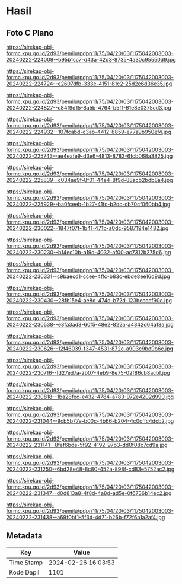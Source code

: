 # Hasil

## Foto C Plano

https://sirekap-obj-formc.kpu.go.id/2d93/pemilu/pdpr/11/75/04/20/03/1175042003003-20240222-224009--b95b1cc7-d43a-42d3-8735-4a30c95550d9.jpg

https://sirekap-obj-formc.kpu.go.id/2d93/pemilu/pdpr/11/75/04/20/03/1175042003003-20240222-224724--e2607dfb-333e-4151-81c2-25d2e6d36e35.jpg

https://sirekap-obj-formc.kpu.go.id/2d93/pemilu/pdpr/11/75/04/20/03/1175042003003-20240222-224827--c84f9d15-8a5b-4764-b5f1-61e8e0375cd3.jpg

https://sirekap-obj-formc.kpu.go.id/2d93/pemilu/pdpr/11/75/04/20/03/1175042003003-20240222-224932--107fcabd-c3ab-4412-8859-e77a9b950ef4.jpg

https://sirekap-obj-formc.kpu.go.id/2d93/pemilu/pdpr/11/75/04/20/03/1175042003003-20240222-225743--ae4eafe9-d3e6-4813-8783-6fcb068a3825.jpg

https://sirekap-obj-formc.kpu.go.id/2d93/pemilu/pdpr/11/75/04/20/03/1175042003003-20240222-225839--c034ae9f-8f01-44e4-8f9d-88acb2bdb8a4.jpg

https://sirekap-obj-formc.kpu.go.id/2d93/pemilu/pdpr/11/75/04/20/03/1175042003003-20240222-225929--ba0fceeb-1b27-41fc-b2dc-cb70cf060bb4.jpg

https://sirekap-obj-formc.kpu.go.id/2d93/pemilu/pdpr/11/75/04/20/03/1175042003003-20240222-230022--1847f07f-1b41-471b-a0dc-9587194e1482.jpg

https://sirekap-obj-formc.kpu.go.id/2d93/pemilu/pdpr/11/75/04/20/03/1175042003003-20240222-230230--b14ec10b-a19d-4032-af00-ac7312b275d6.jpg

https://sirekap-obj-formc.kpu.go.id/2d93/pemilu/pdpr/11/75/04/20/03/1175042003003-20240222-230331--c9baecd1-ccee-4ffc-b83c-ebde8ee16d9d.jpg

https://sirekap-obj-formc.kpu.go.id/2d93/pemilu/pdpr/11/75/04/20/03/1175042003003-20240222-230430--28fb15e4-ae8d-474d-b72d-123becccf90c.jpg

https://sirekap-obj-formc.kpu.go.id/2d93/pemilu/pdpr/11/75/04/20/03/1175042003003-20240222-230538--e3fa3ad3-60f5-48e2-822a-a4342d64a18a.jpg

https://sirekap-obj-formc.kpu.go.id/2d93/pemilu/pdpr/11/75/04/20/03/1175042003003-20240222-230626--12f46039-f347-4531-872c-a903c9bd9b6c.jpg

https://sirekap-obj-formc.kpu.go.id/2d93/pemilu/pdpr/11/75/04/20/03/1175042003003-20240222-230716--fd27ed7a-2b07-4eb9-8e75-02f86cb8acbf.jpg

https://sirekap-obj-formc.kpu.go.id/2d93/pemilu/pdpr/11/75/04/20/03/1175042003003-20240222-230818--1ba28fec-e432-4784-a783-972e4202d990.jpg

https://sirekap-obj-formc.kpu.go.id/2d93/pemilu/pdpr/11/75/04/20/03/1175042003003-20240222-231044--9cb5b77e-b00c-4b66-b204-4c0cffc4dcb2.jpg

https://sirekap-obj-formc.kpu.go.id/2d93/pemilu/pdpr/11/75/04/20/03/1175042003003-20240222-231141--8fef6bde-5f92-4192-97b3-dd0f08c7cd9a.jpg

https://sirekap-obj-formc.kpu.go.id/2d93/pemilu/pdpr/11/75/04/20/03/1175042003003-20240222-231250--6bd28e48-8c80-452a-898f-cd83e5752ac2.jpg

https://sirekap-obj-formc.kpu.go.id/2d93/pemilu/pdpr/11/75/04/20/03/1175042003003-20240222-231347--d0d813a8-4f8d-4a8d-ad5e-0f6736b14ec2.jpg

https://sirekap-obj-formc.kpu.go.id/2d93/pemilu/pdpr/11/75/04/20/03/1175042003003-20240222-231438--a69f0bf1-5f3d-4d71-b26b-f72f6a1a2af4.jpg


## Metadata

| Key        | Value               |
| ---------- | ------------------- |
| Time Stamp | 2024-02-26 16:03:53 |
| Kode Dapil | 1101                |



